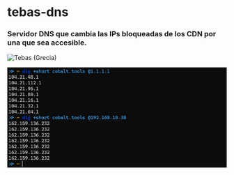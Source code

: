 # tebas-dns

### Servidor DNS que cambia las IPs bloqueadas de los CDN por una que sea accesible.


![Tebas (Grecia)](https://historia.nationalgeographic.com.es/medio/2022/12/28/istock-496617903_83e168ee_221228164446_800x533.jpg)


![alt text](docs/img/image.png)


